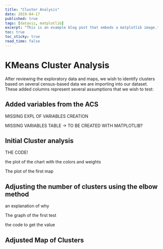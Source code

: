 ```yaml
---
title: "Cluster Analysis"
date: 2019-04-17
published: true
tags: [dataviz, matplotlib]
excerpt: "This is an example blog post that embeds a matplotlib image."
toc: true
toc_sticky: true
read_time: false
---
```


# KMeans Cluster Analysis

After reviewing the exploratory data and maps, we wish to identify clusters based on several census-based data we are importing into our dataset.
These added columns represent several assumptions that we wish to test:

## Added variables from the ACS

MISSING EXPL OF VARIABLES CREATION

MISSING VARIABLES TABLE -> TO BE CREATED WITH MATPLOTLIB?

## Initial Cluster analysis

THE CODE! 

the plot of the chart with the colors and weights

The plot of the first map

## Adjusting the number of clusters using the elbow method

an explanation of why

The graph of the first test

the code to get the value

## Adjusted Map of Clusters

